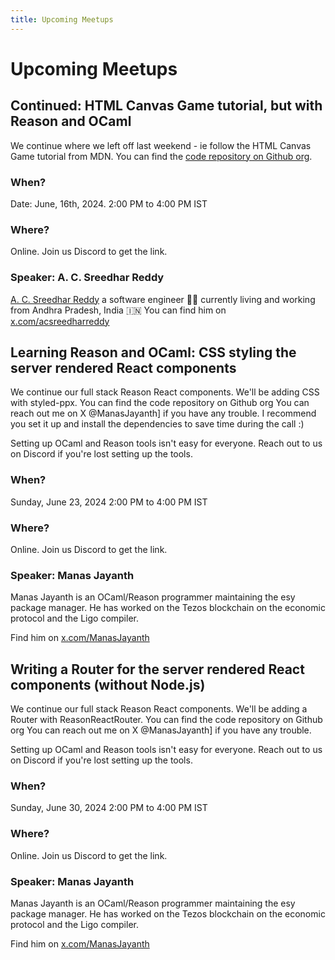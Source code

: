 ```yaml
---
title: Upcoming Meetups
---
```


# Upcoming Meetups

## Continued: HTML Canvas Game tutorial, but with Reason and OCaml

We continue where we left off last weekend - ie follow the HTML Canvas Game tutorial from MDN. You can find the [code repository on Github org](https://github.com/ReasonOCamlIndia/melange-mdn-canvas-game-tutorial-live-coded).


### When?
Date: June, 16th, 2024.
2:00 PM to 4:00 PM IST

### Where?
Online. Join us Discord to get the link.

### Speaker: A. C. Sreedhar Reddy
[A. C. Sreedhar Reddy](https://a-c-sreedhar-reddy.github.io/) a software engineer 👨‍💻 currently living and working from Andhra Pradesh, India 🇮🇳 You can find him on [x.com/acsreedharreddy](https://x.com/acsreedharreddy)

## Learning Reason and OCaml: CSS styling the server rendered React components

We continue our full stack Reason React components. We'll be adding
CSS with styled-ppx. You can find the code repository on Github org
You can reach out me on X @ManasJayanth] if you have any trouble. I
recommend you set it up and install the dependencies to save time
during the call :)

Setting up OCaml and Reason tools isn't easy for everyone. Reach out
to us on Discord if you're lost setting up the tools. 

### When?
Sunday, June 23, 2024
2:00 PM to 4:00 PM IST

### Where?
Online. Join us Discord to get the link.

### Speaker: Manas Jayanth
Manas Jayanth is an OCaml/Reason programmer maintaining the esy package manager. He has worked on the Tezos blockchain on the economic protocol and the Ligo compiler.

Find him on [x.com/ManasJayanth](https://x.com/ManasJayanth/)

## Writing a Router for the server rendered React components (without Node.js)

We continue our full stack Reason React components. We'll be adding a Router with ReasonReactRouter. You can find the code repository on Github org You can reach out me on X @ManasJayanth] if you have any
trouble. 

Setting up OCaml and Reason tools isn't easy for everyone. Reach out
to us on Discord if you're lost setting up the tools. 

### When?
Sunday, June 30, 2024
2:00 PM to 4:00 PM IST

### Where?
Online. Join us Discord to get the link.

### Speaker: Manas Jayanth
Manas Jayanth is an OCaml/Reason programmer maintaining the esy package manager. He has worked on the Tezos blockchain on the economic protocol and the Ligo compiler.

Find him on [x.com/ManasJayanth](https://x.com/ManasJayanth/)

